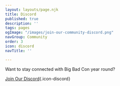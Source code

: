 ```yaml
---
layout: layouts/page.njk
title: Discord
published: true
description: ''
tags: pages
ogImage: "/images/join-our-community-discord.png"
navGroup: Community
order: 3
icon: discord
navTitle: ''

---
```

Want to stay connected with Big Bad Con year round?

[Join Our Discord](https://discord.gg/ZzPqYE3){.icon-discord}

<!--**_NOTE:_** _Big Bad Online 2022 will be hosted on a separate Discord that will only be open during the online event. You will need to_ [_Register_](/register) _to receive the invite for it._-->